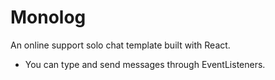 # Monolog
An online support solo chat template built with React.
* You can type and send messages through EventListeners.
